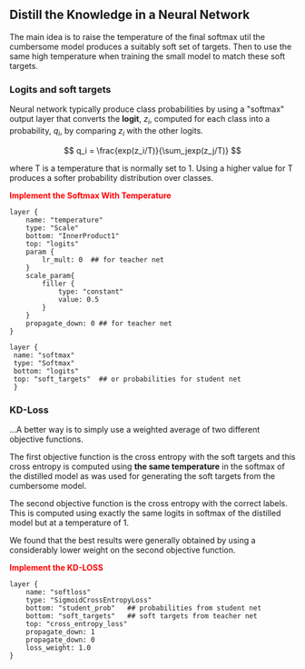 ## Distill the Knowledge in a Neural Network

The main idea is to raise the temperature of the final softmax util the cumbersome model produces a suitably soft set of targets. Then to use the same high temperature when training the small model to match these soft targets.

### Logits and soft targets
Neural network typically produce class probabilities by using a "softmax" output layer that converts the **logit**, $z_i$, computed for each class into a probability, $q_i$, by comparing $z_i$ with the other logits.

$$ q_i = \frac{exp(z_i/T)}{\sum_jexp(z_j/T)} $$

where T is a temperature that is normally set to 1. Using a higher value for T produces a softer probability distribution over classes.

<font color=red> **Implement the Softmax With Temperature** </font>

```prototxt
layer {
    name: "temperature"
    type: "Scale"
    bottom: "InnerProduct1"
    top: "logits"
    param {
        lr_mult: 0  ## for teacher net
    }
    scale_param{
        filler {
            type: "constant"
            value: 0.5
        }
    }
    propagate_down: 0 ## for teacher net
}

layer {
 name: "softmax"
 type: "Softmax"
 bottom: "logits"
 top: "soft_targets"  ## or probabilities for student net
 }
```

### KD-Loss

...A better way is to simply use a weighted average of two different objective functions. 

The first objective function is the cross entropy with the soft targets and this cross entropy is computed using **the same temperature** in the softmax of the distilled model as was used for generating the soft targets from the cumbersome model.

The second objective function is the cross entropy with the correct labels. This is computed using exactly the same logits in softmax of the distilled model but at a temperature of 1.

We found that the best results were generally obtained by using a considerably lower weight on the second objective function.


<font color="red"> **Implement the KD-LOSS** </font>

```prototxt
layer {
    name: "softloss"
    type: "SigmoidCrossEntropyLoss"
    bottom: "student_prob"   ## probabilities from student net 
    bottom: "soft_targets"   ## soft targets from teacher net
    top: "cross_entropy_loss"
    propagate_down: 1
    propagate_down: 0
    loss_weight: 1.0
}
```    

